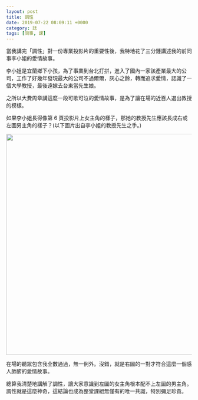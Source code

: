 ```yaml
---
layout: post
title: 調性
date: 2019-07-22 08:09:11 +0000
category: 誌
tags: [同事, 課]
---
```


當我講完「調性」對一份專業投影片的重要性後，我特地花了三分鍾講述我的前同事李小姐的愛情故事。

<!--more-->

李小姐是宜蘭鄉下小孩，為了事業到台北打拼，進入了國內一家該產業最大的公司，工作了好幾年發現最大的公司不過爾爾，灰心之餘，轉而追求愛情，認識了一個大學教授，最後遠嫁去台東當先生娘。

之所以大費周章講這麼一段可歌可泣的愛情故事，是為了讓在場的近百人選出教授的模樣。

如果李小姐長得像第 6 頁投影片上女主角的樣子，那她的教授先生應該長成右或左圖男主角的樣子？(以下圖片出自李小姐的教授先生之手。)

<img src="/blog/assets/images/2019/tonality.jpg" style="width:600px"/>

在場的聽眾包含我全數通過，無一例外。沒錯，就是右圖的一對才符合這麼一個感人肺腑的愛情故事。

總算我清楚地講解了調性，讓大家意識到左圖的女主角根本配不上左圖的男主角。調性就是這麼神奇，這結論也成為整堂課絕無僅有的唯一共識，特別彌足珍貴。


